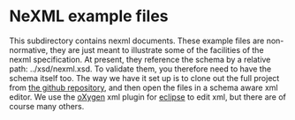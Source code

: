 NeXML example files
===================

This subdirectory contains nexml documents. These example files are non-normative, they
are just meant to illustrate some of the facilities of the nexml specification. At present,
they reference the schema by a relative path: ../xsd/nexml.xsd. To validate them, you
therefore need to have the schema itself too. The way we have it set up is to clone out
the full project from [the github repository](http://github.com/nexml/nexml),
and then open the files in a schema aware xml editor. We use the 
[oXygen](http://www.oxygenxml.com/) xml plugin for 
[eclipse](http://www.eclipse.org/) to edit xml, but there are of course many others.
